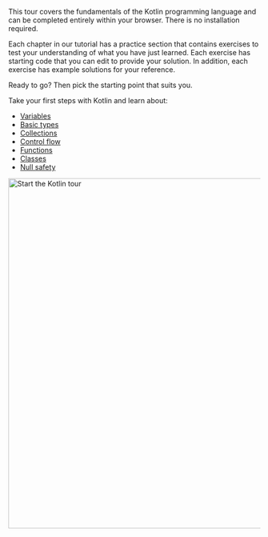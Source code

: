 [//]: # (title: Welcome to our tour of Kotlin!)

This tour covers the fundamentals of the Kotlin programming language and can be completed entirely within your 
browser. There is no installation required.

Each chapter in our tutorial has a practice section that contains exercises to test your understanding of what
you have just learned. Each exercise has starting code that you can edit to provide your solution. In addition, each exercise
has example solutions for your reference.

Ready to go? Then pick the starting point that suits you.

Take your first steps with Kotlin and learn about:
* [Variables](kotlin-tour-hello-world.md)
* [Basic types](kotlin-tour-basic-types.md)
* [Collections](kotlin-tour-collections.md)
* [Control flow](kotlin-tour-control-flow.md)
* [Functions](kotlin-tour-functions.md)
* [Classes](kotlin-tour-classes-part-1.md)
* [Null safety](kotlin-tour-null-safety.md)

<a href="kotlin-tour-hello-world.md"><img src="start-kotlin-tour.svg" width="700" alt="Start the Kotlin tour"/></a>
